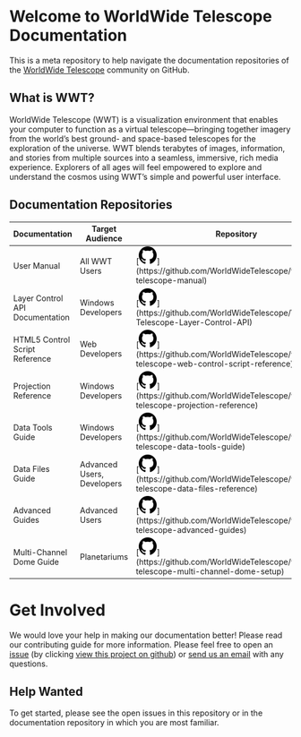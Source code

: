 # Welcome to WorldWide Telescope Documentation

This is a meta repository to help navigate the documentation repositories of the [WorldWide Telescope](http://www.worldwidetelescope.org) community on GitHub.

## What is WWT?
WorldWide Telescope (WWT) is a visualization environment that enables your computer to function as a virtual telescope—bringing together imagery from the world’s best ground- and space-based telescopes for the exploration of the universe. WWT blends terabytes of images, information, and stories from multiple sources into a seamless, immersive, rich media experience. Explorers of all ages will feel empowered to explore and understand the cosmos using WWT’s simple and powerful user interface.

## Documentation Repositories

| Documentation | Target Audience | Repository |	Gitbook Site |
|-- |-- |-- | -- |
| User Manual |  All WWT Users | [![](images/mark-github.svg "https://github.com/WorldWideTelescope/worldwide-telescope-manual")](https://github.com/WorldWideTelescope/worldwide-telescope-manual) | [![](images/file.svg "https://www.gitbook.com/book/worldwidetelescope/worldwide-telescope-user-manual/details")](https://www.gitbook.com/book/worldwidetelescope/worldwide-telescope-user-manual/details) |
| Layer Control API Documentation | Windows Developers | [![](images/mark-github.svg "https://github.com/WorldWideTelescope/WorldWide-Telescope-Layer-Control-API")](https://github.com/WorldWideTelescope/WorldWide-Telescope-Layer-Control-API) | [![](images/file.svg "https://www.gitbook.com/book/worldwidetelescope/worldwide-telescope-layer-control-api/details")](https://www.gitbook.com/book/worldwidetelescope/worldwide-telescope-layer-control-api/details)
| HTML5 Control Script Reference | Web Developers | [![](images/mark-github.svg "https://github.com/WorldWideTelescope/worldwide-telescope-web-control-script-reference")](https://github.com/WorldWideTelescope/worldwide-telescope-web-control-script-reference) | [![](images/file.svg "https://www.gitbook.com/book/worldwidetelescope/worldwide-telescope-web-control-script-reference/details")](https://www.gitbook.com/book/worldwidetelescope/worldwide-telescope-web-control-script-reference/details)
| Projection Reference | Windows Developers | [![](images/mark-github.svg "https://github.com/WorldWideTelescope/worldwide-telescope-projection-reference")](https://github.com/WorldWideTelescope/worldwide-telescope-projection-reference) | [![](images/file.svg "https://www.gitbook.com/book/worldwidetelescope/worldwide-telescope-projection-reference/details")](https://www.gitbook.com/book/worldwidetelescope/worldwide-telescope-projection-reference/details)
| Data Tools Guide | Windows Developers | [![](images/mark-github.svg "https://github.com/WorldWideTelescope/worldwide-telescope-data-tools-guide")](https://github.com/WorldWideTelescope/worldwide-telescope-data-tools-guide) | [![](images/file.svg "https://www.gitbook.com/book/worldwidetelescope/worldwide-telescope-data-tools-guide/details")](https://www.gitbook.com/book/worldwidetelescope/worldwide-telescope-data-tools-guide/details)
| Data Files Guide | Advanced Users, Developers | [![](images/mark-github.svg "https://github.com/WorldWideTelescope/worldwide-telescope-data-files-reference")](https://github.com/WorldWideTelescope/worldwide-telescope-data-files-reference) | [![](images/file.svg "https://www.gitbook.com/book/worldwidetelescope/worldwide-telescope-data-files-reference/details")](https://www.gitbook.com/book/worldwidetelescope/worldwide-telescope-data-files-reference/details)
| Advanced Guides | Advanced Users | [![](images/mark-github.svg "https://github.com/WorldWideTelescope/worldwide-telescope-advanced-guides")](https://github.com/WorldWideTelescope/worldwide-telescope-advanced-guides) | [![](images/file.svg "https://www.gitbook.com/book/worldwidetelescope/worldwide-telescope-advanced-guides/details")](https://www.gitbook.com/book/worldwidetelescope/worldwide-telescope-advanced-guides/details)
| Multi-Channel Dome Guide | Planetariums | [![](images/mark-github.svg "https://github.com/WorldWideTelescope/worldwide-telescope-multi-channel-dome-setup")](https://github.com/WorldWideTelescope/worldwide-telescope-multi-channel-dome-setup) | [![](images/file.svg "https://www.gitbook.com/book/worldwidetelescope/worldwide-telescope-multi-channel-dome-setup/details")](https://www.gitbook.com/book/worldwidetelescope/worldwide-telescope-multi-channel-dome-setup/details)

# Get Involved

We would love your help in making our documentation better! Please read our contributing guide for more information. Please feel free to open an [issue](https://guides.github.com/features/issues/) (by clicking [view this project on github](https://github.com/WorldWideTelescope/wwt-documentation)) or [send us an email](mailto:wwt@aas.org) with any questions.

## Help Wanted

To get started, please see the open issues in this repository or in the documentation repository in which you are most familiar.
